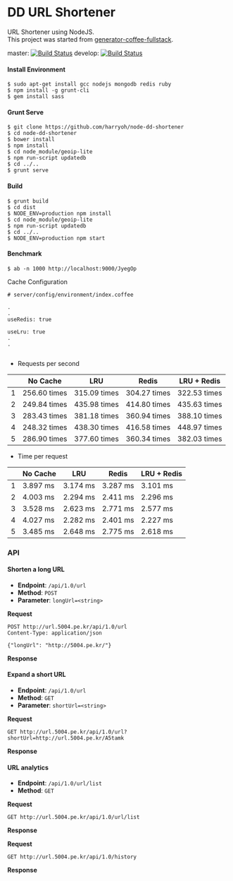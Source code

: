 # DD URL Shortener
URL Shortener using NodeJS.  
This project was started from [generator-coffee-fullstack](https://github.com/harryoh/generator-coffee-fullstack).

master: [![Build Status](https://travis-ci.org/harryoh/node-dd-shortener.svg?branch=master)](http://travis-ci.org/harryoh/node-dd-shortener) develop: [![Build Status](https://travis-ci.org/harryoh/node-dd-shortener.svg?branch=develop)](http://travis-ci.org/harryoh/node-dd-shortener)

#### Install Environment
```
$ sudo apt-get install gcc nodejs mongodb redis ruby
$ npm install -g grunt-cli
$ gem install sass
```

#### Grunt Serve
```
$ git clone https://github.com/harryoh/node-dd-shortener
$ cd node-dd-shortener
$ bower install
$ npm install
$ cd node_module/geoip-lite
$ npm run-script updatedb
$ cd ../..
$ grunt serve
```

#### Build
```
$ grunt build
$ cd dist
$ NODE_ENV=production npm install
$ cd node_module/geoip-lite
$ npm run-script updatedb
$ cd ../..
$ NODE_ENV=production npm start
```

#### Benchmark

```
$ ab -n 1000 http://localhost:9000/JyegOp
```

Cache Configuration

```
# server/config/environment/index.coffee

.
.
useRedis: true

useLru: true
.
.


```

* Requests per second

|     |   No Cache   |     LRU      |    Redis     |  LRU + Redis  |
|-----|--------------|--------------|--------------|---------------|
|  1  | 256.60 times | 315.09 times | 304.27 times | 322.53 times  |
|  2  | 249.84 times | 435.98 times | 414.80 times | 435.63 times  |
|  3  | 283.43 times | 381.18 times | 360.94 times | 388.10 times  |
|  4  | 248.32 times | 438.30 times | 416.58 times | 448.97 times  |
|  5  | 286.90 times | 377.60 times | 360.34 times | 382.03 times  |

* Time per request

|     | No Cache |   LRU    |  Redis   | LRU + Redis |
|-----|----------|----------|----------|-------------|
|  1  | 3.897 ms | 3.174 ms | 3.287 ms |  3.101 ms   |
|  2  | 4.003 ms | 2.294 ms | 2.411 ms |  2.296 ms   |
|  3  | 3.528 ms | 2.623 ms | 2.771 ms |  2.577 ms   |
|  4  | 4.027 ms | 2.282 ms | 2.401 ms |  2.227 ms   |
|  5  | 3.485 ms | 2.648 ms | 2.775 ms |  2.618 ms   |


### API

#### Shorten a long URL
- **Endpoint**: `/api/1.0/url`
- **Method**: `POST`
- **Parameter**: `longUrl=<string>`

**Request**
```
POST http://url.5004.pe.kr/api/1.0/url
Content-Type: application/json

{"longUrl": "http://5004.pe.kr/"}
```

**Response**


#### Expand a short URL
- **Endpoint**: `/api/1.0/url`
- **Method**: `GET`
- **Parameter**: `shortUrl=<string>`

**Request**
```
GET http://url.5004.pe.kr/api/1.0/url?shortUrl=http://url.5004.pe.kr/A5tamk
```

**Response**


#### URL analytics
- **Endpoint**: `/api/1.0/url/list`
- **Method**: `GET`

**Request**  
```
GET http://url.5004.pe.kr/api/1.0/url/list
```

**Response**


**Request**  
```
GET http://url.5004.pe.kr/api/1.0/history
```

**Response**
